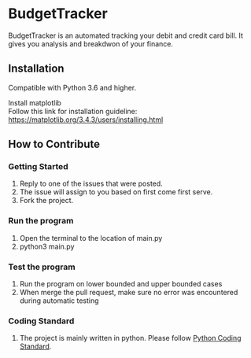 # BudgetTracker

BudgetTracker is an automated tracking your debit and credit card bill. It gives you analysis and breakdwon of your finance.

## **Installation**

Compatible with Python 3.6 and higher.

Install matplotlib <br>
Follow this link for installation guideline: https://matplotlib.org/3.4.3/users/installing.html

## How to Contribute

### Getting Started
1. Reply to one of the issues that were posted. <br>
2. The issue will assign to you based on first come first serve. <br>
3. Fork the project. <br>


### Run the program
1. Open the terminal to the location of main.py
2. python3 main.py

### Test the program
1. Run the program on lower bounded and upper bounded cases
2. When merge the pull request, make sure no error was encountered during automatic testing

### Coding Standard
1. The project is mainly written in python. Please follow [Python Coding Standard](https://www.python.org/dev/peps/pep-0008/).



